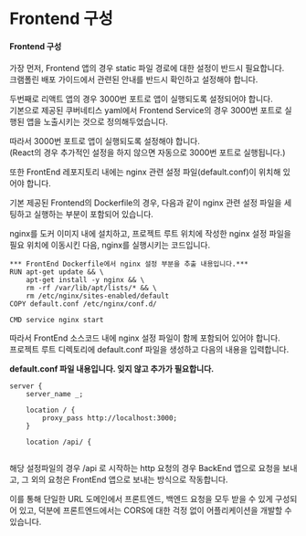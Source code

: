 # Frontend 구성

#### Frontend 구성

가장 먼저, Frontend 앱의 경우 static 파일 경로에 대한 설정이 반드시 필요합니다.\
크램폴린 배포 가이드에서 관련된 안내를 반드시 확인하고 설정해야 합니다.

두번째로 리액트 앱의 경우 3000번 포트로 앱이 실행되도록 설정되어야 합니다.\
기본으로 제공된 쿠버네티스 yaml에서 Frontend Service의 경우 3000번 포트로 실행된 앱을 노출시키는 것으로 정의해두었습니다.

따라서 3000번 포트로 앱이 실행되도록 설정해야 합니다.\
(React의 경우 추가적인 설정을 하지 않으면 자동으로 3000번 포트로 실행됩니다.)

또한 FrontEnd 레포지토리 내에는 nginx 관련 설정 파일(default.conf)이 위치해 있어야 합니다.&#x20;

기본 제공된 Frontend의 Dockerfile의 경우, 다음과 같이 nginx 관련 설정 파일을 세팅하고 실행하는 부분이 포함되어 있습니다.

nginx를 도커 이미지 내에 설치하고, 프로젝트 루트 위치에  작성한 nginx 설정 파일을 필요 위치에 이동시킨 다음, nginx를 실행시키는 코드입니다.

```docker
*** FrontEnd Dockerfile에서 nginx 설정 부분을 추출 내용입니다.***
RUN apt-get update && \
    apt-get install -y nginx && \
    rm -rf /var/lib/apt/lists/* && \
    rm /etc/nginx/sites-enabled/default
COPY default.conf /etc/nginx/conf.d/

CMD service nginx start
```

따라서 FrontEnd 소스코드 내에 nginx 설정 파일이 함께 포함되어 있어야 합니다.\
프로젝트 루트 디렉토리에 default.conf 파일을 생성하고 다음의 내용을 입력합니다.

**default.conf 파일 내용입니다. 잊지 않고 추가가 필요합니다.**

```nginx
server {
    server_name _;

    location / {
        proxy_pass http://localhost:3000;
    }
   
    location /api/ {
    
```

해당 설정파일의 경우 /api 로 시작하는 http 요청의 경우 BackEnd 앱으로 요청을 보내고, 그 외의 요청은 FrontEnd 앱으로 보내는 방식으로 작동합니다.

이를 통해 단일한 URL 도메인에서 프론트엔드, 백엔드 요청을 모두 받을 수 있게 구성되어 있고, 덕분에 프론트엔드에서는 CORS에 대한 걱정 없이 어플리케이션을 개발할 수 있습니다.
